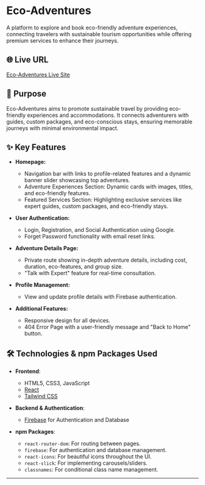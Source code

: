 # Eco-Adventures  

A platform to explore and book eco-friendly adventure experiences, connecting travelers with sustainable tourism opportunities while offering premium services to enhance their journeys.  

## 🌐 Live URL  
[Eco-Adventures Live Site](https://eco-adventure-experience.web.app)  

## 🎯 Purpose  
Eco-Adventures aims to promote sustainable travel by providing eco-friendly experiences and accommodations. It connects adventurers with guides, custom packages, and eco-conscious stays, ensuring memorable journeys with minimal environmental impact.  

## ✨ Key Features  
- **Homepage:**  
  - Navigation bar with links to profile-related features and a dynamic banner slider showcasing top adventures.  
  - Adventure Experiences Section: Dynamic cards with images, titles, and eco-friendly features.  
  - Featured Services Section: Highlighting exclusive services like expert guides, custom packages, and eco-friendly stays.  

- **User Authentication:**  
  - Login, Registration, and Social Authentication using Google.  
  - Forget Password functionality with email reset links.  

- **Adventure Details Page:**  
  - Private route showing in-depth adventure details, including cost, duration, eco-features, and group size.  
  - "Talk with Expert" feature for real-time consultation.  

- **Profile Management:**  
  - View and update profile details with Firebase authentication.  

- **Additional Features:**  
  - Responsive design for all devices.  
  - 404 Error Page with a user-friendly message and "Back to Home" button.  

## 🛠️ Technologies & npm Packages Used  
- **Frontend**:  
  - HTML5, CSS3, JavaScript  
  - [React](https://reactjs.org/)  
  - [Tailwind CSS](https://tailwindcss.com/)  

- **Backend & Authentication**:  
  - [Firebase](https://firebase.google.com/) for Authentication and Database  

- **npm Packages**:  
  - `react-router-dom`: For routing between pages.  
  - `firebase`: For authentication and database management.  
  - `react-icons`: For beautiful icons throughout the UI.  
  - `react-slick`: For implementing carousels/sliders.  
  - `classnames`: For conditional class name management.  

---


